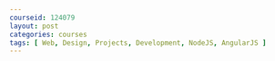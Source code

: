 ```yaml
---
courseid: 124079
layout: post
categories: courses
tags: [ Web, Design, Projects, Development, NodeJS, AngularJS ]
---
```

